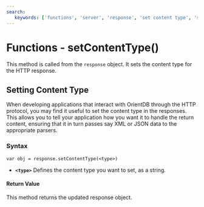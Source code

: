 ```yaml
---
search:
   keywords: ['functions', 'server', 'response', 'set content type', 'setContentType']
---
```


# Functions - setContentType()

This method is called from the `response` object.  It sets the content type for the HTTP response.

## Setting Content Type

When developing applications that interact with OrientDB through the HTTP protocol, you may find it useful to set the content type in the responses.  This allows you to tell your application how you want it to handle the return content, ensuring that it in turn passes say XML or JSON data to the appropriate parsers.

### Syntax

```
var obj = response.setContentType(<type>)
```

- **`<type>`** Defines the content type you want to set, as a string.

#### Return Value

This method returns the updated response object.
